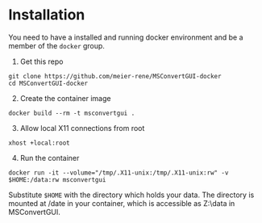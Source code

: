 # Installation
You need to have a installed and running docker environment and be a member of the `docker` group.

1. Get this repo
```
git clone https://github.com/meier-rene/MSConvertGUI-docker
cd MSConvertGUI-docker
```

2. Create the container image
```
docker build --rm -t msconvertgui .
```
3. Allow local X11 connections from root
```
xhost +local:root
```
4. Run the container
```
docker run -it --volume="/tmp/.X11-unix:/tmp/.X11-unix:rw" -v $HOME:/data:rw msconvertgui
```
Substitute `$HOME` with the directory which holds your data. The directory is mounted at /date in your container, which is accessible as Z:\data in MSConvertGUI.
